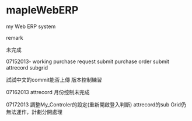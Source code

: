 mapleWebERP
===========

my Web ERP system



remark

未完成

07152013-
working
purchase request submit
purchase order submit
attrecord subgrid

試試中文的commit能否上傳
版本控制練習

07162013
attrecord 月份控制未完成

07172013
調整My_Controler的設定(重新開啟登入判斷)
attrecord的sub Grid仍無法運作，計劃分開處理